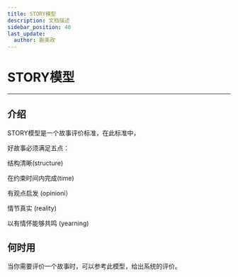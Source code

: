 ```yaml
---
title: STORY模型
description: 文档描述
sidebar_position: 40
last_update:
  author: 蒯美政
---
```


# STORY模型

------

## 介绍

STORY模型是一个故事评价标准，在此标准中，

好故事必须满足五点：

结构清晰(structure)

在约束时间内完成(time)

有观点启发 (opinioni）

情节真实 (reality)

以有情怀能够共鸣 (yearning)

## 何时用

当你需要评价一个故事时，可以参考此模型，给出系统的评价。

